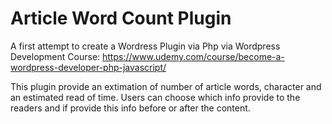 # Article Word Count Plugin

A first attempt to create a Wordress Plugin via Php via Wordpress Development Course: https://www.udemy.com/course/become-a-wordpress-developer-php-javascript/

This plugin provide an extimation of number of article words, character and an estimated read of time.
Users can choose which info provide to the readers and if provide this info before or after the content.
